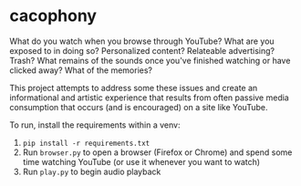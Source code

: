 # cacophony

What do you watch when you browse through YouTube? What are you exposed to in doing so? Personalized content? Relateable advertising? Trash?
What remains of the sounds once you've finished watching or have clicked away? What of the memories?

This project attempts to address some these issues and create an informational and artistic experience that results from often passive media consumption that occurs (and is encouraged) on a site like YouTube.

To run, install the requirements within a venv:
1. `pip install -r requirements.txt`
2. Run `browser.py` to open a browser (Firefox or Chrome) and spend some time watching YouTube (or use it whenever you want to watch)
3. Run `play.py` to begin audio playback 
